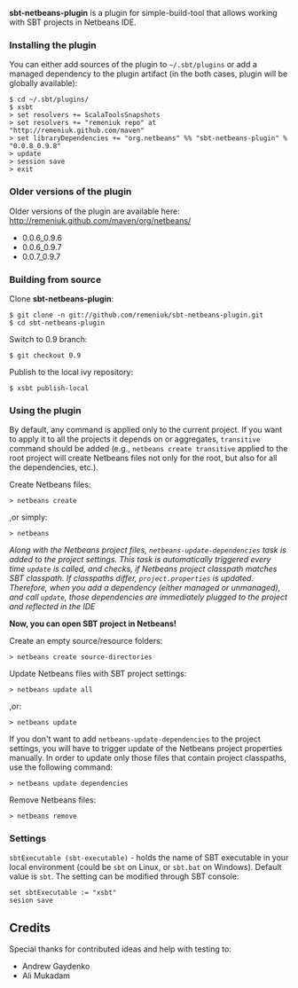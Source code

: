**sbt-netbeans-plugin** is a plugin for simple-build-tool that allows working with SBT projects in Netbeans IDE.

### Installing the plugin

You can either add sources of the plugin to `~/.sbt/plugins` or add a managed dependency to the plugin artifact (in the both cases, plugin will be globally available):

    $ cd ~/.sbt/plugins/
    $ xsbt
    > set resolvers += ScalaToolsSnapshots
    > set resolvers += "remeniuk repo" at "http://remeniuk.github.com/maven" 
    > set libraryDependencies += "org.netbeans" %% "sbt-netbeans-plugin" % "0.0.8_0.9.8"
    > update
    > session save
    > exit

### Older versions of the plugin

Older versions of the plugin are available here: http://remeniuk.github.com/maven/org/netbeans/

* 0.0.6_0.9.6
* 0.0.6_0.9.7
* 0.0.7_0.9.7

### Building from source

Clone **sbt-netbeans-plugin**:

    $ git clone -n git://github.com/remeniuk/sbt-netbeans-plugin.git
    $ cd sbt-netbeans-plugin

Switch to 0.9 branch:

    $ git checkout 0.9

Publish to the local ivy repository:

    $ xsbt publish-local

### Using the plugin

By default, any command is applied only to the current project. If you want to apply it to all the projects it depends on or aggregates, `transitive` command should be added (e.g., `netbeans create transitive` applied to the root project will create Netbeans files not only for the root, but also for all the dependencies, etc.).

Create Netbeans files:

    > netbeans create

,or simply:

    > netbeans

*Along with the Netbeans project files, `netbeans-update-dependencies` task is added to the project settings. This task is automatically triggered every time `update` is called, and checks, if Netbeans project classpath matches SBT classpath. If classpaths differ, `project.properties` is updated. Therefore, when you add a dependency (either managed or unmanaged), and call `update`, those dependencies are immediately plugged to the project and reflected in the IDE*

**Now, you can open SBT project in Netbeans!**

Create an empty source/resource folders:

    > netbeans create source-directories

Update Netbeans files with SBT project settings:

    > netbeans update all

,or:

    > netbeans update

If you don't want to add `netbeans-update-dependencies` to the project settings, you will have to trigger update of the Netbeans project properties manually. In order to update only those files that contain project classpaths, use the following command:

    > netbeans update dependencies

Remove Netbeans files:

    > netbeans remove

### Settings

`sbtExecutable (sbt-executable)` - holds the name of SBT executable in your local environment (could be `sbt` on Linux, or `sbt.bat` on Windows). Default value is `sbt`. The setting can be modified through SBT console:

    set sbtExecutable := "xsbt"  
    sesion save

## Credits

Special thanks for contributed ideas and help with testing to:

* Andrew Gaydenko
* Ali Mukadam
